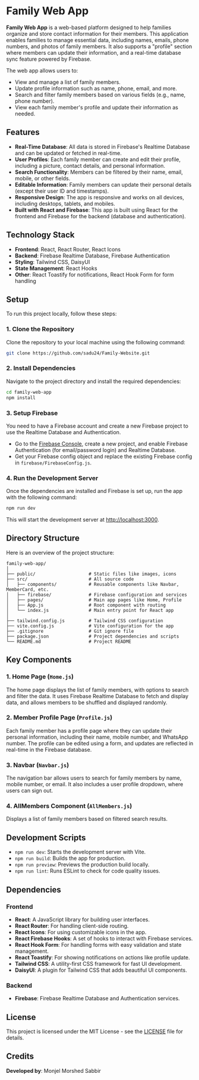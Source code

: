 

# Family Web App

**Family Web App** is a web-based platform designed to help families organize and store contact information for their members. This application enables families to manage essential data, including names, emails, phone numbers, and photos of family members. It also supports a "profile" section where members can update their information, and a real-time database sync feature powered by Firebase.

The web app allows users to:
- View and manage a list of family members.
- Update profile information such as name, phone, email, and more.
- Search and filter family members based on various fields (e.g., name, phone number).
- View each family member's profile and update their information as needed.

## Features
- **Real-Time Database**: All data is stored in Firebase's Realtime Database and can be updated or fetched in real-time.
- **User Profiles**: Each family member can create and edit their profile, including a picture, contact details, and personal information.
- **Search Functionality**: Members can be filtered by their name, email, mobile, or other fields.
- **Editable Information**: Family members can update their personal details (except their user ID and timestamps).
- **Responsive Design**: The app is responsive and works on all devices, including desktops, tablets, and mobiles.
- **Built with React and Firebase**: This app is built using React for the frontend and Firebase for the backend (database and authentication).

## Technology Stack
- **Frontend**: React, React Router, React Icons
- **Backend**: Firebase Realtime Database, Firebase Authentication
- **Styling**: Tailwind CSS, DaisyUI
- **State Management**: React Hooks
- **Other**: React Toastify for notifications, React Hook Form for form handling

## Setup

To run this project locally, follow these steps:

### 1. Clone the Repository
Clone the repository to your local machine using the following command:
```bash
git clone https://github.com/sadu24/Family-Website.git
```

### 2. Install Dependencies
Navigate to the project directory and install the required dependencies:
```bash
cd family-web-app
npm install
```

### 3. Setup Firebase
You need to have a Firebase account and create a new Firebase project to use the Realtime Database and Authentication.
- Go to the [Firebase Console](https://console.firebase.google.com/), create a new project, and enable Firebase Authentication (for email/password login) and Realtime Database.
- Get your Firebase config object and replace the existing Firebase config in `firebase/FirebaseConfig.js`.

### 4. Run the Development Server
Once the dependencies are installed and Firebase is set up, run the app with the following command:
```bash
npm run dev
```

This will start the development server at [http://localhost:3000](http://localhost:3000).

## Directory Structure

Here is an overview of the project structure:

```
family-web-app/
│
├── public/                    # Static files like images, icons
├── src/                       # All source code
│   ├── components/            # Reusable components like Navbar, MemberCard, etc.
│   ├── firebase/              # Firebase configuration and services
│   ├── pages/                 # Main app pages like Home, Profile
│   ├── App.js                 # Root component with routing
│   └── index.js               # Main entry point for React app
│
├── tailwind.config.js         # Tailwind CSS configuration
├── vite.config.js             # Vite configuration for the app
├── .gitignore                 # Git ignore file
├── package.json               # Project dependencies and scripts
└── README.md                  # Project README
```

## Key Components

### 1. **Home Page** (`Home.js`)
The home page displays the list of family members, with options to search and filter the data. It uses Firebase Realtime Database to fetch and display data, and allows members to be shuffled and displayed randomly.

### 2. **Member Profile Page** (`Profile.js`)
Each family member has a profile page where they can update their personal information, including their name, mobile number, and WhatsApp number. The profile can be edited using a form, and updates are reflected in real-time in the Firebase database.

### 3. **Navbar** (`Navbar.js`)
The navigation bar allows users to search for family members by name, mobile number, or email. It also includes a user profile dropdown, where users can sign out.

### 4. **AllMembers Component** (`AllMembers.js`)
Displays a list of family members based on filtered search results.

## Development Scripts

- `npm run dev`: Starts the development server with Vite.
- `npm run build`: Builds the app for production.
- `npm run preview`: Previews the production build locally.
- `npm run lint`: Runs ESLint to check for code quality issues.

## Dependencies

### Frontend
- **React**: A JavaScript library for building user interfaces.
- **React Router**: For handling client-side routing.
- **React Icons**: For using customizable icons in the app.
- **React Firebase Hooks**: A set of hooks to interact with Firebase services.
- **React Hook Form**: For handling forms with easy validation and state management.
- **React Toastify**: For showing notifications on actions like profile update.
- **Tailwind CSS**: A utility-first CSS framework for fast UI development.
- **DaisyUI**: A plugin for Tailwind CSS that adds beautiful UI components.

### Backend
- **Firebase**: Firebase Realtime Database and Authentication services.

## License

This project is licensed under the MIT License - see the [LICENSE](LICENSE) file for details.

## Credits

**Developed by**: Monjel Morshed Sabbir
